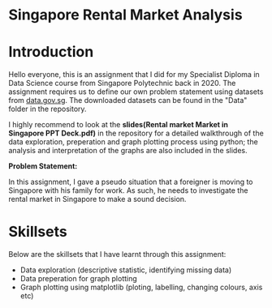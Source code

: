 # Singapore Rental Market Analysis

<h1>Introduction</h1>

<p>
Hello everyone, this is an assignment that I did for my Specialist Diploma in Data Science course from Singapore Polytechnic back in 2020.
The assignment requires us to define our own problem statement using datasets from <a href="https://data.gov.sg/">data.gov.sg</a>. 
The downloaded datasets can be found in the "Data" folder in the repository.     
</p>  

<p>
I highly recommend to look at the <b>slides(Rental market Market in Singapore PPT Deck.pdf)</b> in the repository for a detailed walkthrough of the data exploration, preperation and graph plotting process using python; the analysis and interpretation of the graphs are also included in the slides.   
</p>    

<p><b>Problem Statement:</b></P>
<p>In this assignment, I gave a pseudo situation that a foreigner is moving to Singapore with his family for work. As such, he needs to investigate the rental market in Singapore to make a sound decision. </p>


<h1>Skillsets</h1>

Below are the skillsets that I have learnt through this assignment:


<ul>
    <li>Data exploration (descriptive statistic, identifying missing data)</li>
    <li>Data preperation for graph plotting</li>
    <li>Graph plotting using matplotlib (ploting, labelling, changing colours, axis etc) </li>
